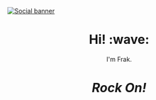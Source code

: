 [![Social banner](https://github.com/frakman1/frakman1/blob/main/assets/matrixrain32.gif)](https://github.com/frakman1)
<h1 align='center'> Hi! :wave:</h1>
<p align='center'>
I'm Frak.
</p>

<h1 align='center'><i>Rock On!</i></h1>

<!--
**frakman1/frakman1** is a ✨ _special_ ✨ repository because its `README.md` (this file) appears on your GitHub profile.

Here are some ideas to get you started:

- 🔭 I’m currently working on ...
- 🌱 I’m currently learning ...
- 👯 I’m looking to collaborate on ...
- 🤔 I’m looking for help with ...
- 💬 Ask me about ...
- 📫 How to reach me: ...
- 😄 Pronouns: ...
- ⚡ Fun fact: ...
-->
